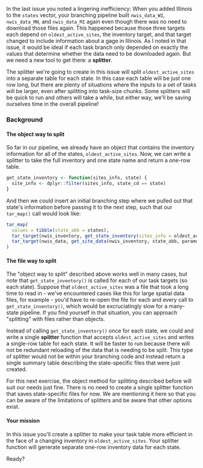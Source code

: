 In the last issue you noted a lingering inefficiency: When you added Illinois to the `states` vector, your branching pipeline built `nwis_data_WI`, `nwis_data_MN`, and `nwis_data_MI` again even though there was no need to download those files again. This happened because those three targets each depend on `oldest_active_sites`, the inventory target, and that target changed to include information about a gage in Illinois. As I noted in that issue, it would be ideal if each task branch only depended on exactly the values that determine whether the data need to be downloaded again. But we need a new tool to get there: a **splitter**.

The splitter we're going to create in this issue will split `oldest_active_sites` into a separate table for each state. In this case each table will be just one row long, but there are plenty of situations where the inputs to a set of tasks will be larger, even after splitting into task-size chunks. Some splitters will be quick to run and others will take a while, but either way, we'll be saving ourselves time in the overall pipeline!

### Background

#### The object way to split

So far in our pipeline, we already have an object that contains the inventory information for all of the states, `oldest_active_sites`. Now, we can write a splitter to take the full inventory and one state name and return a one-row table.

```r
get_state_inventory <- function(sites_info, state) {
  site_info <- dplyr::filter(sites_info, state_cd == state)
}
```
And then we could insert an initial branching step where we pulled out that state's information before passing it to the next step, such that our `tar_map()` call would look like:
```r
tar_map(
  values = tibble(state_abb = states),
  tar_target(nwis_inventory, get_state_inventory(sites_info = oldest_active_sites, state_abb)),
  tar_target(nwis_data, get_site_data(nwis_inventory, state_abb, parameter))
)
```

#### The file way to split

The "object way to split" described above works well in many cases, but note that `get_state_inventory()` is called for each of our task targets (so each state). Suppose that `oldest_active_sites` was a file that took a long time to read in - we've encountered cases like this for large spatial data files, for example - you'd have to re-open the file for each and every call to `get_state_inventory()`, which would be excruciatingly slow for a many-state pipeline. If you find yourself in that situation, you can approach "splitting" with files rather than objects.

Instead of calling `get_state_inventory()` once for each state, we could and write a single **splitter** function that accepts `oldest_active_sites` and writes a single-row table for each state. It will be faster to run because there will not be redundant reloading of the data that is needing to be split. This type of splitter would not be within your branching code and instead return a single summary table describing the state-specific files that were just created. 

For this next exercise, the object method for splitting described before will suit our needs just fine. There is no need to create a single splitter function that saves state-specific files for now. We are mentioning it here so that you can be aware of the limitations of splitters and be aware that other options exist.

#### Your mission

In this issue you'll create a splitter to make your task table more efficient in the face of a changing inventory in `oldest_active_sites`. Your splitter function will generate separate one-row inventory data for each state.

Ready?
